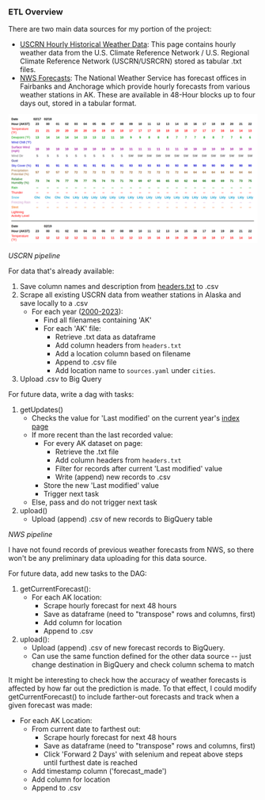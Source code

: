 ### ETL Overview 

There are two main data sources for my portion of the project:
* [USCRN Hourly Historical Weather Data](https://www.ncei.noaa.gov/pub/data/uscrn/products/hourly02/): This page contains hourly weather data from the U.S. Climate Reference Network / U.S. Regional Climate Reference Network (USCRN/USRCRN) stored as tabular .txt files. 
* [NWS Forecasts](https://forecast.weather.gov/MapClick.php?lat=60.7506&lon=-160.5006&unit=0&lg=english&FcstType=digital): The National Weather Service has forecast offices in Fairbanks and Anchorage which provide hourly forecasts from various weather stations in AK. These are available in 48-Hour blocks up to four days out, stored in a tabular format.
  
![nws_tabular_example](img/nws_tabular_ex.png)


_USCRN pipeline_

For data that's already available: 

1. Save column names and description from [headers.txt](https://www.ncei.noaa.gov/pub/data/uscrn/products/hourly02/headers.txt) to .csv
2.  Scrape all existing USCRN data from weather stations in Alaska and save locally to a .csv
       - For each year ([2000-2023](https://www.ncei.noaa.gov/pub/data/uscrn/products/hourly02/)): 
         - Find all filenames containing 'AK'
         - For each 'AK' file: 
           - Retrieve .txt data as dataframe 
           - Add column headers from `headers.txt`
           - Add a location column based on filename 
           - Append to .csv file
           - Add location name to `sources.yaml` under `cities`.
3.  Upload .csv to Big Query 

For future data, write a dag with tasks: 
1. getUpdates()
    -  Checks the value for 'Last modified' on the current year's [index page](https://www.ncei.noaa.gov/pub/data/uscrn/products/hourly02/2023/) 
    -  If more recent than the last recorded value: 
       -  For every AK dataset on page: 
          -  Retrieve the .txt file 
          -  Add column headers from `headers.txt`
          -  Filter for records after current 'Last modified' value
          -  Write (append) new records to .csv  
       -  Store the new 'Last modified' value 
       -  Trigger next task
    -  Else, pass and do not trigger next task
2. upload() 
   - Upload (append) .csv of new records to BigQuery table 

_NWS pipeline_

I have not found records of previous weather forecasts from NWS, so there won't be any preliminary data uploading for this data source. 

For future data, add new tasks to the DAG: 

1. getCurrentForecast():
   - For each AK location: 
     - Scrape hourly forecast for next 48 hours
     - Save as dataframe (need to "transpose" rows and columns, first)
     - Add column for location 
     - Append to .csv
2. upload():
   - Upload (append) .csv of new forecast records to BigQuery.
   - Can use the same function defined for the other data source -- just change destination in BigQuery and check column schema to match

It might be interesting to check how the accuracy of weather forecasts is affected by how far out the prediction is made. To that effect, I could modify getCurrentForecast() to include farther-out forecasts and track when a given forecast was made: 
   - For each AK Location:
      - From current date to farthest out: 
        - Scrape hourly forecast for next 48 hours
        - Save as dataframe (need to "transpose" rows and columns, first)
        - Click 'Forward 2 Days' with selenium and repeat above steps until furthest date is reached
      - Add timestamp column ('forecast_made')
      - Add column for location
      - Append to .csv
